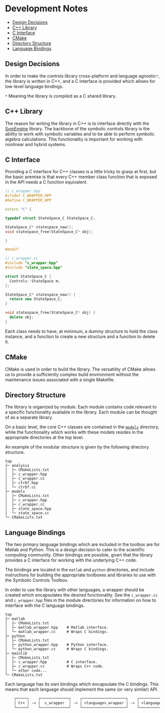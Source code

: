# Development Notes

* [Design Decisions](#design-decisions)
* [C++ Library](#c++-library)
* [C Interface](#c-interface)
* [CMake](#cmake)
* [Directory Structure](#directory-structure)
* [Language Bindings](#language-bindings)

## Design Decisions

In order to make the controls library cross-platform and language agnostic`*`, the library is written in C++, and a C interface is provided which allows for low-level language bindings.

`*` Meaning the library is compiled as a C shared library.

## C++ Library

The reason for writing the library in C++ is to interface directly with the [SymEngine](https://github.com/symengine/symengine) library. The backbone of the symbolic controls library is the ability to work with symbolic variables and to be able to perform symbolic algebra calculations. This functionality is important for working with nonlinear and hybrid systems.

## C Interface

Providing a C interface for C++ classes is a little tricky to grasp at first, but the basic premise is that every C++ member class function that is exposed in the API needs a C function equivalent.

```cpp
// c_wrapper.hpp
#ifndef C_WRAPPER_HPP
#define C_WRAPPER_HPP

extern "C" {

typedef struct StateSpace_C StateSpace_C;

StateSpace_C* statespace_new();
void statespace_free(StateSpace_C* obj);

}

#endif
```

```cpp
// c_wrapper.cc
#include "c_wrapper.hpp"
#include "state_space.hpp"

struct StateSpace_C {
  Controls::StateSpace m;
};

StateSpace_C* statespace_new() {
  return new StateSpace_C;
}

void statespace_free(StateSpace_C* obj) {
  delete obj;
}
```

Each class needs to have, at minimum, a dummy structure to hold the class instance, and a function to create a new structure and a function to delete it.

## CMake

CMake is used in order to build the library. The versatility of CMake allows us to provide a sufficiently complex build environment without the maintenance issues associated with a single Makefile.

## Directory Structure

The library is organized by module. Each module contains code relevant to a specific functionality available in the library. Each module can be thought of as a separate library.

On a basic level, the core C++ classes are contained in the [`models`](https://github.com/ajthor/symbolic-controls-toolbox/tree/master/models) directory, while the functionality which works with these models resides in the appropriate directories at the top level.

An example of the modular structure is given by the following directory structure.

```shell
top
├─ analysis
│  ├─ CMakeLists.txt
│  ├─ c_wrapper.hpp
│  ├─ c_wrapper.cc
│  ├─ ctrbf.hpp
│  └─ ctrbf.cc
├─ models
│  ├─ CMakeLists.txt
│  ├─ c_wrapper.hpp
│  ├─ c_wrapper.cc
│  ├─ state_space.hpp
│  └─ state_space.cc
└─ CMakeLists.txt
```

## Language Bindings

The two primary language bindings which are included in the toolbox are for Matlab and Python. This is a design decision to cater to the scientific computing community. Other bindings are possible, given that the library provides a C interface for working with the underlying C++ code.

The bindings are located in the `matlab` and `python` directories, and include instructions for building the appropriate toolboxes and libraries to use with the Symbolic Controls Toolbox.

In order to use the library with other languages, a wrapper should be created which encapsulates the desired functionality. See the `c_wrapper.cc` and `c_wrapper.hpp` files in the module directories for information on how to interface with the C language bindings.

```shell
top
├─ matlab
│  ├─ CMakeLists.txt
│  ├─ matlab_wrapper.hpp    # Matlab interface.
│  └─ matlab_wrapper.cc     # Wraps C bindings.
├─ python
│  ├─ CMakeLists.txt
│  ├─ python_wrapper.hpp    # Python interface.
│  └─ python_wrapper.cc     # Wraps C bindings.
├─ mainlib
│  ├─ CMakeLists.txt
│  ├─ c_wrapper.hpp         # C interface.
│  ├─ c_wrapper.cc          # Wraps C++ code.
│  └─ other code...
└─ CMakeLists.txt
```

Each language has its own bindings which encapsulate the C bindings. This means that each language should implement the same (or very similar) API.

```txt
    ┌─────┐    ┌─────────────┐    ┌────────────────────┐    ┌────────────┐
    │ C++ │ -> │  c_wrapper  │ -> │ <language>_wrapper │ -> │ <language> │
    └─────┘    └─────────────┘    └────────────────────┘    └────────────┘
```
